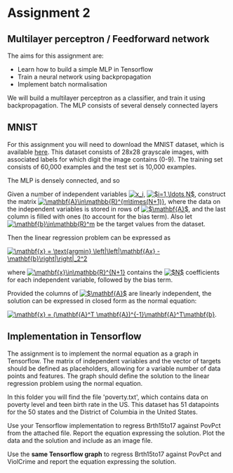 # Assignment 2

## Multilayer perceptron / Feedforward network

The aims for this assignment are:
* Learn how to build a simple MLP in Tensorflow
* Train a neural network using backpropagation
* Implement batch normalisation

We will build a multilayer perceptron as a classifier, and train it using backpropagation. The MLP consists of several densely connected layers

## MNIST

For this assignment you will need to download the MNIST dataset, which is available <a href=“http://yann.lecun.com/exdb/mnist/“>here</a>. This dataset consists of 28x28 grayscale images, with associated labels for which digit the image contains (0-9). The training set consists of 60,000 examples and the test set is 10,000 examples.

The MLP is densely connected, and so 

Given a number of independent variables <a href="https://www.codecogs.com/eqnedit.php?latex=x_i" target="_blank"><img src="https://latex.codecogs.com/gif.latex?x_i" title="x_i" /></a>, <a href="https://www.codecogs.com/eqnedit.php?latex=$i=1,\ldots,N$" target="_blank"><img src="https://latex.codecogs.com/gif.latex?$i=1,\ldots,N$" title="$i=1,\ldots,N$" /></a>, construct the matrix <a href="https://www.codecogs.com/eqnedit.php?latex=\mathbf{A}\in\mathbb{R}^{m\times(N&plus;1)}" target="_blank"><img src="https://latex.codecogs.com/gif.latex?\mathbf{A}\in\mathbb{R}^{m\times(N&plus;1)}" title="\mathbf{A}\in\mathbb{R}^{m\times(N+1)}" /></a>, where the data on the independent variables is stored in rows of <a href="https://www.codecogs.com/eqnedit.php?latex=$\mathbf{A}$" target="_blank"><img src="https://latex.codecogs.com/gif.latex?$\mathbf{A}$" title="$\mathbf{A}$" /></a>, and the last column is filled with ones (to account for the bias term). Also let <a href="https://www.codecogs.com/eqnedit.php?latex=\mathbf{b}\in\mathbb{R}^m" target="_blank"><img src="https://latex.codecogs.com/gif.latex?\mathbf{b}\in\mathbb{R}^m" title="\mathbf{b}\in\mathbb{R}^m" /></a> be the target values from the dataset.

Then the linear regression problem can be expressed as

<a href="https://www.codecogs.com/eqnedit.php?latex=\mathbf{x}&space;=&space;\text{argmin}&space;\left|\left|\mathbf{Ax}&space;-&space;\mathbf{b}\right|\right|_2^2" target="_blank"><img src="https://latex.codecogs.com/gif.latex?\mathbf{x}&space;=&space;\text{argmin}&space;\left|\left|\mathbf{Ax}&space;-&space;\mathbf{b}\right|\right|_2^2" title="\mathbf{x} = \text{argmin} \left|\left|\mathbf{Ax} - \mathbf{b}\right|\right|_2^2" /></a>

where <a href="https://www.codecogs.com/eqnedit.php?latex=\mathbf{x}\in\mathbb{R}^{N&plus;1}" target="_blank"><img src="https://latex.codecogs.com/gif.latex?\mathbf{x}\in\mathbb{R}^{N&plus;1}" title="\mathbf{x}\in\mathbb{R}^{N+1}" /></a> contains the <a href="https://www.codecogs.com/eqnedit.php?latex=$N$" target="_blank"><img src="https://latex.codecogs.com/gif.latex?$N$" title="$N$" /></a> coefficients for each independent variable, followed by the bias term.

Provided the columns of <a href="https://www.codecogs.com/eqnedit.php?latex=$\mathbf{A}$" target="_blank"><img src="https://latex.codecogs.com/gif.latex?$\mathbf{A}$" title="$\mathbf{A}$" /></a> are linearly independent, the solution can be expressed in closed form as the normal equation:

<a href="https://www.codecogs.com/eqnedit.php?latex=\mathbf{x}&space;=&space;(\mathbf{A}^T&space;\mathbf{A})^{-1}\mathbf{A}^T\mathbf{b}" target="_blank"><img src="https://latex.codecogs.com/gif.latex?\mathbf{x}&space;=&space;(\mathbf{A}^T&space;\mathbf{A})^{-1}\mathbf{A}^T\mathbf{b}" title="\mathbf{x} = (\mathbf{A}^T \mathbf{A})^{-1}\mathbf{A}^T\mathbf{b}" /></a>.

## Implementation in Tensorflow

The assignment is to implement the normal equation as a graph in Tensorflow. The matrix of independent variables and the vector of targets should be defined as placeholders, allowing for a variable number of data points and features. The graph should define the solution to the linear regression problem using the normal equation.

In this folder you will find the file 'poverty.txt', which contains data on poverty level and teen birth rate in the US. This dataset has 51 datapoints for the 50 states and the District of Columbia in the United States. 

Use your Tensorflow implementation to regress Brth15to17 against PovPct from the attached file. Report the equation expressing the solution. Plot the data and the solution and include as an image file.

Use the **same Tensorflow graph** to regress Brth15to17 against PovPct and ViolCrime and report the equation expressing the solution.
